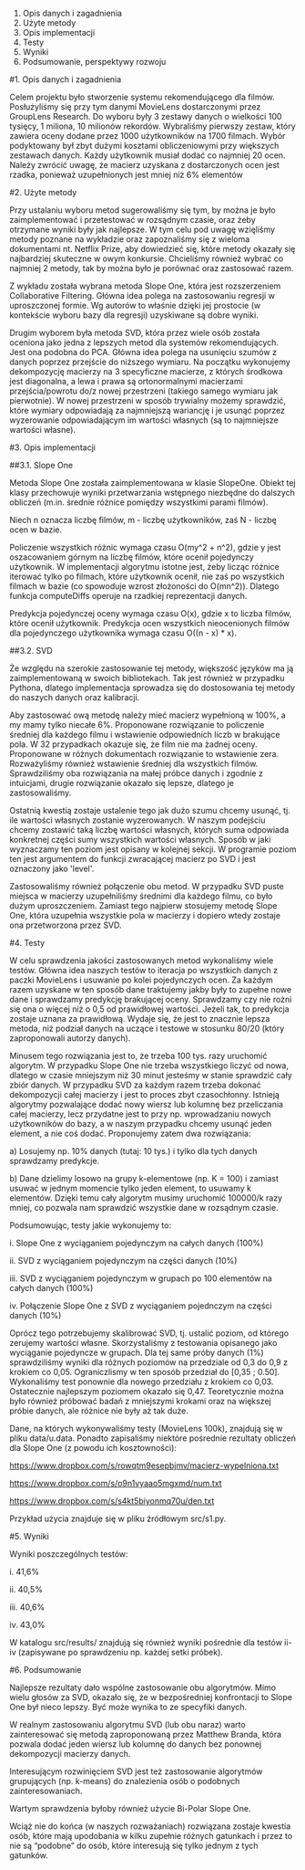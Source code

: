 1. Opis danych i zagadnienia
2. Użyte metody
3. Opis implementacji
4. Testy
5. Wyniki
6. Podsumowanie, perspektywy rozwoju


#1. Opis danych i zagadnienia

Celem projektu było stworzenie systemu rekomendującego dla filmów. Posłużyliśmy się przy tym danymi MovieLens dostarczonymi przez GroupLens Research. Do wyboru były 3 zestawy danych o wielkości 100 tysięcy, 1 miliona, 10 milionów rekordów. Wybraliśmy pierwszy zestaw, który zawiera oceny dodane przez 1000 użytkowników na 1700 filmach. Wybór podyktowany był zbyt dużymi kosztami obliczeniowymi przy większych zestawach danych. Każdy użytkownik musiał dodać co najmniej 20 ocen. Należy zwrócić uwagę, że macierz uzyskana z dostarczonych ocen jest rzadka, ponieważ uzupełnionych jest mniej niż 6% elementów


#2. Użyte metody

Przy ustalaniu wyboru metod sugerowaliśmy się tym, by można je było zaimplementować i przetestować w rozsądnym czasie, oraz żeby otrzymane wyniki były jak najlepsze. W tym celu pod uwagę wzięliśmy metody poznane na wykładzie oraz zapoznaliśmy się z wieloma dokumentami nt. Netflix Prize, aby dowiedzieć się, które metody okazały się najbardziej skuteczne w owym konkursie. Chcieliśmy również wybrać co najmniej 2 metody, tak by można było je porównać oraz zastosować razem.

Z wykładu została wybrana metoda Slope One, która jest rozszerzeniem Collaborative Filtering. Główna idea polega na zastosowaniu regresji w uproszczonej formie. Wg autorów to właśnie dzięki jej prostocie (w kontekście wyboru bazy dla regresji) uzyskiwane są dobre wyniki.

Drugim wyborem była metoda SVD, która przez wiele osób została oceniona jako jedna z lepszych metod dla systemów rekomendujących. Jest ona podobna do PCA. Główna idea polega na usunięciu szumów z danych poprzez przejście do niższego wymiaru. Na początku wykonujemy dekompozycję macierzy na 3 specyficzne macierze, z których środkowa jest diagonalna, a lewa i prawa są ortonormalnymi macierzami przejścia/powrotu do/z nowej przestrzeni (takiego samego wymiaru jak pierwotnie). W nowej przestrzeni w sposób trywialny możemy sprawdzić, które wymiary odpowiadają za najmniejszą wariancję i je usunąć poprzez wyzerowanie odpowiadającym im wartości własnych (są to najmniejsze wartości własne).


#3. Opis implementacji

##3.1. Slope One

Metoda Slope One została zaimplementowana w klasie SlopeOne. Obiekt tej klasy przechowuje wyniki przetwarzania wstępnego niezbędne do dalszych obliczeń (m.in. średnie różnice pomiędzy wszystkimi parami filmów).

Niech n oznacza liczbę filmów, m - liczbę użytkowników, zaś N - liczbę ocen w bazie.

Policzenie wszystkich różnic wymaga czasu O(my^2 + n^2), gdzie y jest oszacowaniem górnym na liczbę filmów, które ocenił pojedynczy użytkownik. W implementacji algorytmu istotne jest, żeby licząc różnice iterować tylko po filmach, które użytkownik ocenił, nie zaś po wszystkich filmach w bazie (co spowoduje wzrost złożoności do O(mn^2)). Dlatego funkcja computeDiffs operuje na rzadkiej reprezentacji danych.

Predykcja pojedynczej oceny wymaga czasu O(x), gdzie x to liczba filmów, które ocenił użytkownik. Predykcja ocen wszystkich nieocenionych filmów dla pojedynczego użytkownika wymaga czasu O((n - x) * x).

##3.2. SVD

Że względu na szerokie zastosowanie tej metody, większość języków ma ją zaimplementowaną w swoich bibliotekach. Tak jest również w przypadku Pythona, dlatego implementacja sprowadza się do dostosowania tej metody do naszych danych oraz kalibracji.

Aby zastosować ową metodę należy mieć macierz wypełnioną w 100%, a my mamy tylko niecałe 6%. Proponowane rozwiązanie to policzenie średniej dla każdego filmu i wstawienie odpowiednich liczb w brakujące pola. W 32 przypadkach okazuje się, że film nie ma żadnej oceny. Proponowane w różnych dokumentach rozwiązanie to wstawienie zera. Rozważyliśmy również wstawienie średniej dla wszystkich filmów. Sprawdziliśmy oba rozwiązania na małej próbce danych i zgodnie z intuicjami, drugie rozwiązanie okazało się lepsze, dlatego je zastosowaliśmy.

Ostatnią kwestią zostaje ustalenie tego jak dużo szumu chcemy usunąć, tj. ile wartości własnych zostanie wyzerowanych. W naszym podejściu chcemy zostawić taką liczbę wartości własnych, których suma odpowiada konkretnej części sumy wszystkich wartości własnych. Sposób w jaki wyznaczamy ten poziom jest opisany w kolejnej sekcji. W programie poziom ten jest argumentem do funkcji zwracającej macierz po SVD i jest oznaczony jako 'level'.

Zastosowaliśmy również połączenie obu metod. W przypadku SVD puste miejsca w macierzy uzupełniliśmy średnimi dla każdego filmu, co było dużym uproszczeniem. Zamiast tego najpierw stosujemy metodę Slope One, która uzupełnia wszystkie pola w macierzy i dopiero wtedy zostaje ona przetworzona przez SVD.


#4. Testy

W celu sprawdzenia jakości zastosowanych metod wykonaliśmy wiele testów. Główna idea naszych testów to iteracja po wszystkich danych z paczki MovieLens i usuwanie po kolei pojedynczych ocen. Za każdym razem uzyskane w ten sposób dane traktujemy jakby były to zupełne nowe dane i sprawdzamy predykcję brakującej oceny. Sprawdzamy czy nie rożni się ona o więcej niż o 0,5 od prawidłowej wartości. Jeżeli tak, to predykcja zostaje uznana za prawidłową. Wydaje się, że jest to znacznie lepsza metoda, niż podział danych na uczące i testowe w stosunku 80/20 (który zaproponowali autorzy danych).

Minusem tego rozwiązania jest to, że trzeba 100 tys. razy uruchomić algorytm. W przypadku Slope One nie trzeba wszystkiego liczyć od nowa, dlatego w czasie mniejszym niż 30 minut jesteśmy w stanie sprawdzić cały zbiór danych. W przypadku SVD za każdym razem trzeba dokonać dekompozycji całej macierzy i jest to proces zbyt czasochłonny. Istnieją algorytmy pozwalające dodać nowy wiersz lub kolumnę bez przeliczania całej macierzy, lecz przydatne jest to przy np. wprowadzaniu nowych użytkowników do bazy, a w naszym przypadku chcemy usunąć jeden element, a nie coś dodać. Proponujemy zatem dwa rozwiązania:

a) Losujemy np. 10% danych (tutaj: 10 tys.) i tylko dla tych danych sprawdzamy predykcje.

b) Dane dzielimy losowo na grupy k-elementowe (np. K = 100) i zamiast usuwać w jednym momencie tylko jeden element, to usuwamy k elementów. Dzięki temu cały algorytm musimy uruchomić 100000/k razy mniej, co pozwala nam sprawdzić wszystkie dane w rozsądnym czasie.

Podsumowując, testy jakie wykonujemy to:

i. Slope One z wyciąganiem pojedynczym na całych danych (100%)

ii. SVD z wyciąganiem pojedynczym na części danych (10%)

iii. SVD z wyciąganiem pojedynczym w grupach po 100 elementów na całych danych (100%)

iv. Połączenie Slope One z SVD z wyciąganiem pojednczym na części danych (10%)

Oprócz tego potrzebujemy skalibrować SVD, tj. ustalić poziom, od którego zerujemy wartości własne. Skorzystaliśmy z testowania opisanego jako wyciąganie pojedyncze w grupach. Dla tej same próby danych (1%) sprawdziliśmy wyniki dla różnych poziomów na przedziale od 0,3 do 0,9 z krokiem co 0,05. Ograniczlismy w ten sposób przedział do [0,35 ; 0.50]. Wykonaliśmy test ponownie dla nowego przedziału z krokiem co 0,03. Ostatecznie najlepszym poziomem okazało się 0,47. Teoretycznie można było również próbować badań z mniejszymi krokami oraz na większej próbie danych, ale różnice nie były aż tak duże.

Dane, na których wykonywaliśmy testy (MovieLens 100k), znajdują się w pliku data/u.data. Ponadto zapisaliśmy niektóre pośrednie rezultaty obliczeń dla Slope One (z powodu ich kosztowności):

https://www.dropbox.com/s/rowqtm9esepbjmv/macierz-wypelniona.txt

https://www.dropbox.com/s/o9n1vyaao5mgxmd/num.txt

https://www.dropbox.com/s/s4kt5biyonmq70u/den.txt

Przykład użycia znajduje się w pliku źródłowym src/s1.py.

#5. Wyniki

Wyniki poszczególnych testów:

i. 41,6%

ii. 40,5%

iii. 40,6%

iv. 43,0%

W katalogu src/results/ znajdują się również wyniki pośrednie dla testów ii-iv (zapisywane po sprawdzeniu np. każdej setki próbek).

#6. Podsumowanie

Najlepsze rezultaty dało wspólne zastosowanie obu algorytmów. Mimo wielu głosów za SVD, okazało się, że w bezpośredniej konfrontacji to Slope One był nieco lepszy. Być może wynika to ze specyfiki danych.

W realnym zastosowaniu algorytmu SVD (lub obu naraz) warto zainteresować się metodą zaproponowaną przez Matthew Branda, która pozwala dodać jeden wiersz lub kolumnę do danych bez ponownej dekompozycji macierzy danych.

Interesującym rozwinięciem SVD jest też zastosowanie algorytmów grupujących (np. k-means) do znalezienia osób o podobnych zainteresowaniach.

Wartym sprawdzenia byłoby również użycie Bi-Polar Slope One.

Wciąż nie do końca (w naszych rozważaniach) rozwiązana zostaje kwestia osób, które mają upodobania w kilku zupełnie różnych gatunkach i przez to nie są “podobne” do osób, które interesują się tylko jednym z tych gatunków.
